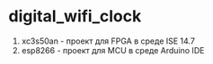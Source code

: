 # digital_wifi_clock
1. xc3s50an - проект для FPGA в среде ISE 14.7
2. esp8266 - проект для MCU в среде Arduino IDE
